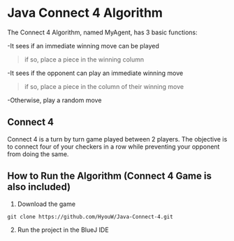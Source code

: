 # Java Connect 4 Algorithm
The Connect 4 Algorithm, named MyAgent, has 3 basic functions:

-It sees if an immediate winning move can be played
  >if so, place a piece in the winning column
  
-It sees if the opponent can play an immediate winning move
  >if so, place a piece in the column of their winning move
  
-Otherwise, play a random move

## Connect 4
Connect 4 is a turn by turn game played between 2 players. The objective is to connect four of your checkers in a row while preventing your opponent from doing the same.

## How to Run the Algorithm (Connect 4 Game is also included)
1. Download the game
```
git clone https://github.com/HyouW/Java-Connect-4.git
```
2. Run the project in the BlueJ IDE
